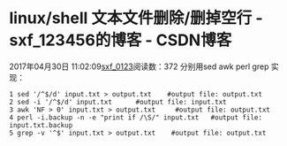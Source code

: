 # linux/shell 文本文件删除/删掉空行 - sxf_123456的博客 - CSDN博客
2017年04月30日 11:02:09[sxf_0123](https://me.csdn.net/sxf_123456)阅读数：372
分别用sed awk perl grep 实现：
```
1 sed '/^$/d' input.txt > output.txt    #output file: output.txt
2 sed -i '/^$/d' input.txt      #output file: input.txt
3 awk 'NF > 0' input.txt > output.txt     #output file: output.txt
4 perl -i.backup -n -e "print if /\S/" input.txt   #output file: input.txt.backup
5 grep -v '^$' input.txt > output.txt    #output file: output.txt
```

